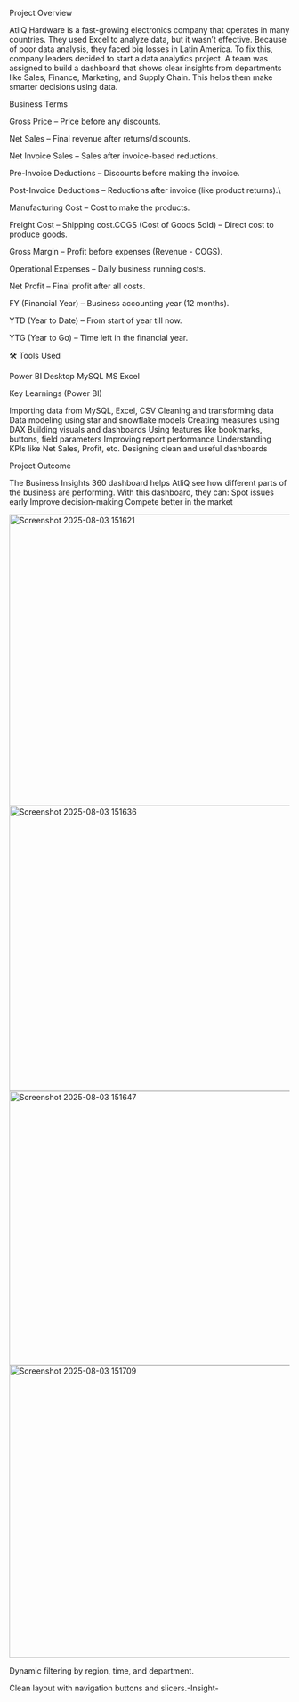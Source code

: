 
 Project Overview
 
AtliQ Hardware is a fast-growing electronics company that operates in many countries. They used Excel to analyze data, but it wasn’t effective. Because of poor data analysis, they faced big losses in Latin America.
To fix this, company leaders decided to start a data analytics project. A team was assigned to build a dashboard that shows clear insights from departments like Sales, Finance, Marketing, and Supply Chain.
This helps them make smarter decisions using data.

 Business Terms

Gross Price – Price before any discounts.

Net Sales – Final revenue after returns/discounts.

Net Invoice Sales – Sales after invoice-based reductions.

Pre-Invoice Deductions – Discounts before making the invoice.

Post-Invoice Deductions – Reductions after invoice (like product returns).\

Manufacturing Cost – Cost to make the products.

Freight Cost – Shipping cost.COGS (Cost of Goods Sold) – Direct cost to produce goods.

Gross Margin – Profit before expenses (Revenue - COGS).

Operational Expenses – Daily business running costs.

Net Profit – Final profit after all costs.

FY (Financial Year) – Business accounting year (12 months).

YTD (Year to Date) – From start of year till now.

YTG (Year to Go) – Time left in the financial year.


🛠️ Tools Used

Power BI Desktop
MySQL
MS Excel

 Key Learnings (Power BI)
 
Importing data from MySQL, Excel, CSV
Cleaning and transforming data
Data modeling using star and snowflake models
Creating measures using DAX
Building visuals and dashboards
Using features like bookmarks, buttons, field parameters
Improving report performance
Understanding KPIs like Net Sales, Profit, etc.
Designing clean and useful dashboards

 Project Outcome
 
The Business Insights 360 dashboard helps AtliQ see how different parts of the business are performing.
With this dashboard, they can:
 Spot issues early
 Improve decision-making
 Compete better in the market



<img width="937" height="524" alt="Screenshot 2025-08-03 151621" src="https://github.com/user-attachments/assets/a84b3117-2c3b-4c13-a880-d7088822672e" />
<img width="899" height="513" alt="Screenshot 2025-08-03 151636" src="https://github.com/user-attachments/assets/d807c3c5-028e-4120-b452-6f45b0ba3763" />
<img width="903" height="492" alt="Screenshot 2025-08-03 151647" src="https://github.com/user-attachments/assets/166e2bcf-6a01-4ac5-b729-c736e2e2846e" />
<img width="908" height="527" alt="Screenshot 2025-08-03 151709" src="https://github.com/user-attachments/assets/f8320ec4-d9e8-4076-873c-54131c2b1c81" />


















Dynamic filtering by region, time, and department.

Clean layout with navigation buttons and slicers.-Insight-

